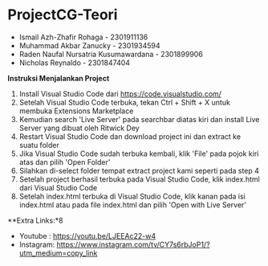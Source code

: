 # ProjectCG-Teori
 * Ismail Azh-Zhafir Rohaga                 - 2301911136
 * Muhammad Akbar Zanucky                   - 2301934594
 * Raden Naufal Nursatria Kusumawardana     - 2301899906
 * Nicholas Reynaldo                        - 2301847404 


**Instruksi Menjalankan Project**
1) Install Visual Studio Code dari https://code.visualstudio.com/
2) Setelah Visual Studio Code terbuka, tekan Ctrl + Shift + X untuk membuka Extensions Marketplace
3) Kemudian search 'Live Server' pada searchbar diatas kiri dan install Live Server yang dibuat oleh Ritwick Dey
4) Restart Visual Studio Code dan download project ini dan extract ke suatu folder
5) Jika Visual Studio Code sudah terbuka kembali, klik 'File' pada pojok kiri atas dan pilih 'Open Folder'
6) Silahkan di-select folder tempat extract project kami seperti pada step 4
7) Setelah project berhasil terbuka pada Visual Studio Code, klik index.html dari Visual Studio Code 
8) Setelah index.html terbuka di Visual Studio Code, klik kanan pada isi index.html atau pada file index.html dan pilih 'Open with Live Server'

**Extra Links:*8
  * Youtube : https://youtu.be/LJEEAc22-w4
  * Instagram: https://www.instagram.com/tv/CY7s6rbJoP1/?utm_medium=copy_link
